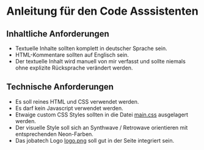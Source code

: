 # Anleitung für den Code Asssistenten

## Inhaltliche Anforderungen

- Textuelle Inhalte sollten komplett in deutscher Sprache sein.
- HTML-Kommentare sollten auf Englisch sein.
- Der textuelle Inhalt wird manuell von mir verfasst und sollte niemals ohne explizite Rücksprache verändert werden.

## Technische Anforderungen

- Es soll reines HTML und CSS verwendet werden.
- Es darf kein Javascript verwendet werden.
- Etwaige custom CSS Styles sollten in die Datei [main.css](./docs/main.css) ausgelagert werden.
- Der visuelle Style soll sich an Synthwave / Retrowave orientieren mit entsprechenden Neon-Farben.
- Das jobatech Logo [logo.png](./docs/logo.png) soll gut in der Seite integriert sein.
